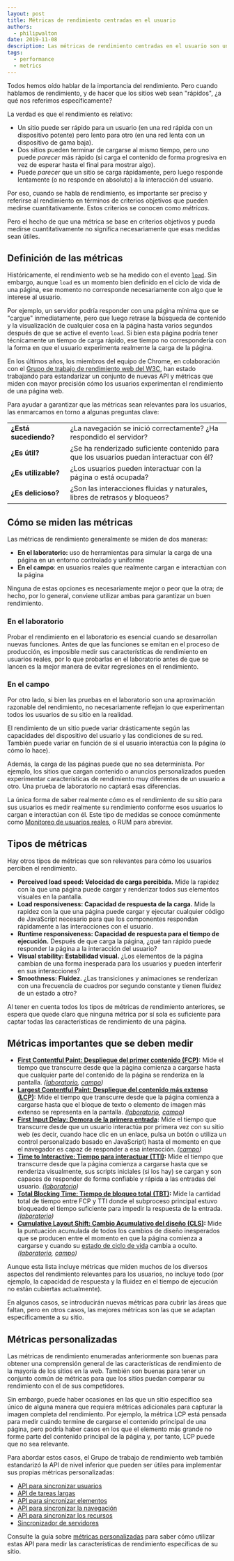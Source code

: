 ```yaml
---
layout: post
title: Métricas de rendimiento centradas en el usuario
authors:
  - philipwalton
date: 2019-11-08
description: Las métricas de rendimiento centradas en el usuario son una herramienta fundamental para comprender y mejorar la experiencia de su sitio web de forma que beneficie a los usuarios reales.
tags:
  - performance
  - metrics
---
```


Todos hemos oído hablar de la importancia del rendimiento. Pero cuando hablamos de rendimiento, y de hacer que los sitios web sean "rápidos", ¿a qué nos referimos específicamente?

La verdad es que el rendimiento es relativo:

- Un sitio puede ser rápido para un usuario (en una red rápida con un dispositivo potente) pero lento para otro (en una red lenta con un dispositivo de gama baja).
- Dos sitios pueden terminar de cargarse al mismo tiempo, pero uno puede *parecer* más rápido (si carga el contenido de forma progresiva en vez de esperar hasta el final para mostrar algo).
- Puede *parecer* que un sitio se carga rápidamente, pero luego responde lentamente (o no responde en absoluto) a la interacción del usuario.

Por eso, cuando se habla de rendimiento, es importante ser preciso y referirse al rendimiento en términos de criterios objetivos que pueden medirse cuantitativamente. Estos criterios se conocen como *métricas*.

Pero el hecho de que una métrica se base en criterios objetivos y pueda medirse cuantitativamente no significa necesariamente que esas medidas sean útiles.

## Definición de las métricas

Históricamente, el rendimiento web se ha medido con el evento <code>[load](https://developer.mozilla.org/docs/Web/API/Window/load_event)</code>. Sin embargo, aunque <code>load</code> es un momento bien definido en el ciclo de vida de una página, ese momento no corresponde necesariamente con algo que le interese al usuario.

Por ejemplo, un servidor podría responder con una página mínima que se "cargue" inmediatamente, pero que luego retrase la búsqueda de contenido y la visualización de cualquier cosa en la página hasta varios segundos después de que se active el evento `load`. Si bien esta página podría tener técnicamente un tiempo de carga rápido, ese tiempo no correspondería con la forma en que el usuario experimenta realmente la carga de la página.

En los últimos años, los miembros del equipo de Chrome, en colaboración con el [Grupo de trabajo de rendimiento web del W3C](https://www.w3.org/webperf/), han estado trabajando para estandarizar un conjunto de nuevas API y métricas que miden con mayor precisión cómo los usuarios experimentan el rendimiento de una página web.

Para ayudar a garantizar que las métricas sean relevantes para los usuarios, las enmarcamos en torno a algunas preguntas clave:

<table id="questions">
  <tr>
    <td><strong>¿Está sucediendo?</strong></td>
    <td>¿La navegación se inició correctamente? ¿Ha respondido el servidor?</td>
  </tr>
  <tr>
    <td><strong>¿Es útil?</strong></td>
    <td>¿Se ha renderizado suficiente contenido para que los usuarios puedan interactuar con él?</td>
  </tr>
  <tr>
    <td><strong>¿Es utilizable?</strong></td>
    <td>¿Los usuarios pueden interactuar con la página o está ocupada?</td>
  </tr>
  <tr>
    <td><strong>¿Es delicioso?</strong></td>
    <td>¿Son las interacciones fluidas y naturales, libres de retrasos y bloqueos?</td>
  </tr>
</table>

## Cómo se miden las métricas

Las métricas de rendimiento generalmente se miden de dos maneras:

- **En el laboratorio:** uso de herramientas para simular la carga de una página en un entorno controlado y uniforme
- **En el campo**: en usuarios reales que realmente cargan e interactúan con la página

Ninguna de estas opciones es necesariamente mejor o peor que la otra; de hecho, por lo general, conviene utilizar ambas para garantizar un buen rendimiento.

### En el laboratorio

Probar el rendimiento en el laboratorio es esencial cuando se desarrollan nuevas funciones. Antes de que las funciones se emitan en el proceso de producción, es imposible medir sus características de rendimiento en usuarios reales, por lo que probarlas en el laboratorio antes de que se lancen es la mejor manera de evitar regresiones en el rendimiento.

### En el campo

Por otro lado, si bien las pruebas en el laboratorio son una aproximación razonable del rendimiento, no necesariamente reflejan lo que experimentan todos los usuarios de su sitio en la realidad.

El rendimiento de un sitio puede variar drásticamente según las capacidades del dispositivo del usuario y las condiciones de su red. También puede variar en función de si el usuario interactúa con la página (o cómo lo hace).

Además, la carga de las páginas puede que no sea determinista. Por ejemplo, los sitios que cargan contenido o anuncios personalizados pueden experimentar características de rendimiento muy diferentes de un usuario a otro. Una prueba de laboratorio no captará esas diferencias.

La única forma de saber realmente cómo es el rendimiento de su sitio para sus usuarios es medir realmente su rendimiento conforme esos usuarios lo cargan e interactúan con él. Este tipo de medidas se conoce comúnmente como [Monitoreo de usuarios reales](https://en.wikipedia.org/wiki/Real_user_monitoring), o RUM para abreviar.

## Tipos de métricas

Hay otros tipos de métricas que son relevantes para cómo los usuarios perciben el rendimiento.

- **Perceived load speed: Velocidad de carga percibida.** Mide la rapidez con la que una página puede cargar y renderizar todos sus elementos visuales en la pantalla.
- **Load responsiveness: Capacidad de respuesta de la carga.** Mide la rapidez con la que una página puede cargar y ejecutar cualquier código de JavaScript necesario para que los componentes respondan rápidamente a las interacciones con el usuario.
- **Runtime responsiveness: Capacidad de respuesta para el tiempo de ejecución.** Después de que carga la página, ¿qué tan rápido puede responder la página a la interacción del usuario?
- **Visual stability: Estabilidad visual.** ¿Los elementos de la página cambian de una forma inesperada para los usuarios y pueden interferir en sus interacciones?
- **Smoothness: Fluidez.** ¿Las transiciones y animaciones se renderizan con una frecuencia de cuadros por segundo constante y tienen fluidez de un estado a otro?

Al tener en cuenta todos los tipos de métricas de rendimiento anteriores, se espera que quede claro que ninguna métrica por sí sola es suficiente para captar todas las características de rendimiento de una página.

## Métricas importantes que se deben medir

- **[First Contentful Paint: Despliegue del primer contenido (FCP)](/fcp/):** Mide el tiempo que transcurre desde que la página comienza a cargarse hasta que cualquier parte del contenido de la página se renderiza en la pantalla. *([laboratorio](#in-the-lab), [campo](#in-the-field))*
- **[Largest Contentful Paint: Despliegue del contenido más extenso (LCP)](/lcp/):** Mide el tiempo que transcurre desde que la página comienza a cargarse hasta que el bloque de texto o elemento de imagen más extenso se representa en la pantalla. *([laboratorio](#in-the-lab), [campo](#in-the-field))*
- **[First Input Delay: Demora de la primera entrada](/fid/):** Mide el tiempo que transcurre desde que un usuario interactúa por primera vez con su sitio web (es decir, cuando hace clic en un enlace, pulsa un botón o utiliza un control personalizado basado en JavaScript) hasta el momento en que el navegador es capaz de responder a esa interacción. *([campo](#in-the-field))*
- **[Time to Interactive: Tiempo para interactuar  (TTI)](/tti/):** Mide el tiempo que transcurre desde que la página comienza a cargarse hasta que se renderiza visualmente, sus scripts iniciales (si los hay) se cargan y son capaces de responder de forma confiable y rápida a las entradas del usuario. *([laboratorio](#in-the-lab))*
- **[Total Blocking Time: Tiempo de bloqueo total (TBT)](/tbt/):** Mide la cantidad total de tiempo entre FCP y TTI donde el subproceso principal estuvo bloqueado el tiempo suficiente para impedir la respuesta de la entrada. *([laboratorio](#in-the-lab))*
- **[Cumulative Layout Shift: Cambio Acumulativo del diseño (CLS)](/cls/):** Mide la puntuación acumulada de todos los cambios de diseño inesperados que se producen entre el momento en que la página comienza a cargarse y cuando su [estado de ciclo de vida](https://developers.google.com/web/updates/2018/07/page-lifecycle-api) cambia a oculto. *([laboratorio](#in-the-lab), [campo](#in-the-field))*

Aunque esta lista incluye métricas que miden muchos de los diversos aspectos del rendimiento relevantes para los usuarios, no incluye todo (por ejemplo, la capacidad de respuesta y la fluidez en el tiempo de ejecución no están cubiertas actualmente).

En algunos casos, se introducirán nuevas métricas para cubrir las áreas que faltan, pero en otros casos, las mejores métricas son las que se adaptan específicamente a su sitio.

## Métricas personalizadas

Las métricas de rendimiento enumeradas anteriormente son buenas para obtener una comprensión general de las características de rendimiento de la mayoría de los sitios en la web. También son buenas para tener un conjunto común de métricas para que los sitios puedan comparar su rendimiento con el de sus competidores.

Sin embargo, puede haber ocasiones en las que un sitio específico sea único de alguna manera que requiera métricas adicionales para capturar la imagen completa del rendimiento. Por ejemplo, la métrica LCP está pensada para medir cuándo termine de cargarse el contenido principal de una página, pero podría haber casos en los que el elemento más grande no forme parte del contenido principal de la página y, por tanto, LCP puede que no sea relevante.

Para abordar estos casos, el Grupo de trabajo de rendimiento web también estandarizó la API de nivel inferior que pueden ser útiles para implementar sus propias métricas personalizadas:

- [API para sincronizar usuarios](https://w3c.github.io/user-timing/)
- [API de tareas largas](https://w3c.github.io/longtasks/)
- [API para sincronizar elementos](https://wicg.github.io/element-timing/)
- [API para sincronizar la navegación](https://w3c.github.io/navigation-timing/)
- [API para sincronizar los recursos](https://w3c.github.io/resource-timing/)
- [Sincronizador de servidores](https://w3c.github.io/server-timing/)

Consulte la guía sobre [métricas personalizadas](/custom-metrics/) para saber cómo utilizar estas API para medir las características de rendimiento específicas de su sitio.

